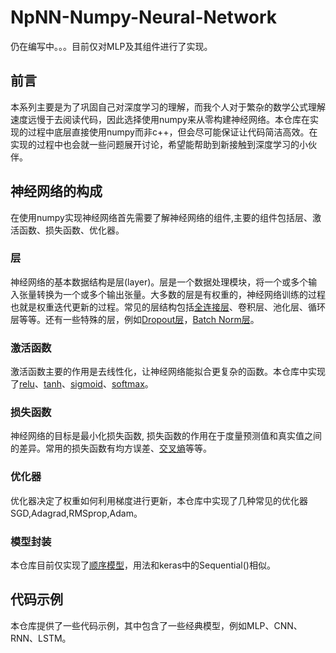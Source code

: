 # NpNN-Numpy-Neural-Network

仍在编写中。。。目前仅对MLP及其组件进行了实现。

## 前言
本系列主要是为了巩固自己对深度学习的理解，而我个人对于繁杂的数学公式理解速度远慢于去阅读代码，因此选择使用numpy来从零构建神经网络。本仓库在实现的过程中底层直接使用numpy而非c++，但会尽可能保证让代码简洁高效。在实现的过程中也会就一些问题展开讨论，希望能帮助到新接触到深度学习的小伙伴。

## 神经网络的构成
在使用numpy实现神经网络首先需要了解神经网络的组件,主要的组件包括层、激活函数、损失函数、优化器。

### 层
神经网络的基本数据结构是层(layer)。层是一个数据处理模块，将一个或多个输入张量转换为一个或多个输出张量。大多数的层是有权重的，神经网络训练的过程也就是权重迭代更新的过程。常见的层结构包括[全连接层](https://github.com/GuanyunFeng/NpNN-Numpy-Neural-Network/blob/main/doc/Dense.md)、卷积层、池化层、循环层等等。还有一些特殊的层，例如[Dropout层](https://github.com/GuanyunFeng/NpNN-Numpy-Neural-Network/blob/main/doc/Dropout.md)，[Batch Norm层](https://github.com/GuanyunFeng/NpNN-Numpy-Neural-Network/blob/main/doc/BatchNorm.md)。

### 激活函数
激活函数主要的作用是去线性化，让神经网络能拟合更复杂的函数。本仓库中实现了[relu](https://github.com/GuanyunFeng/NpNN-Numpy-Neural-Network/blob/main/doc/Relu.md)、[tanh](https://github.com/GuanyunFeng/NpNN-Numpy-Neural-Network/blob/main/doc/Tanh.md)、[sigmoid](https://github.com/GuanyunFeng/NpNN-Numpy-Neural-Network/blob/main/doc/Sigmoid.md)、[softmax](https://github.com/GuanyunFeng/NpNN-Numpy-Neural-Network/blob/main/doc/Softmax.md)。

### 损失函数
神经网络的目标是最小化损失函数, 损失函数的作用在于度量预测值和真实值之间的差异。常用的损失函数有均方误差、[交叉熵](https://github.com/GuanyunFeng/NpNN-Numpy-Neural-Network/blob/main/doc/CrossEntropy.md)等等。

### 优化器
优化器决定了权重如何利用梯度进行更新，本仓库中实现了几种常见的优化器SGD,Adagrad,RMSprop,Adam。

### 模型封装
本仓库目前仅实现了[顺序模型](https://github.com/GuanyunFeng/NpNN-Numpy-Neural-Network/blob/main/doc/model.md)，用法和keras中的Sequential()相似。

## 代码示例

本仓库提供了一些代码示例，其中包含了一些经典模型，例如MLP、CNN、RNN、LSTM。